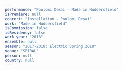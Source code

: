 ```yaml
---
performance: "Poulomi Desai - Made in Huddersfield"
isPremiere: null
concert: "Installation - Poulomi Desai"
work: "Made in Huddersfield"
isCommission: false
isResidency: false
work_year: "2018"
ensemble: null
season: "2017-2018: Electric Spring 2018"
venue: "SPIRAL"
person: null
country: null
---
```


